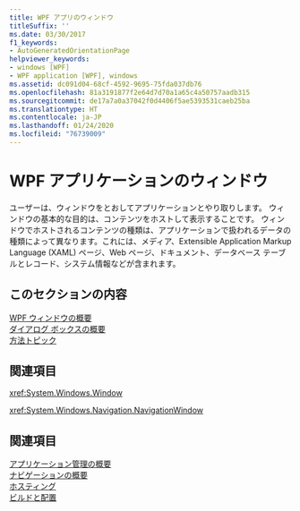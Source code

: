 ```yaml
---
title: WPF アプリのウィンドウ
titleSuffix: ''
ms.date: 03/30/2017
f1_keywords:
- AutoGeneratedOrientationPage
helpviewer_keywords:
- windows [WPF]
- WPF application [WPF], windows
ms.assetid: dc091d04-68cf-4592-9695-75fda037db76
ms.openlocfilehash: 81a3191877f2e64d7d70a1a65c4a50757aadb315
ms.sourcegitcommit: de17a7a0a37042f0d4406f5ae5393531caeb25ba
ms.translationtype: HT
ms.contentlocale: ja-JP
ms.lasthandoff: 01/24/2020
ms.locfileid: "76739009"
---
```

# <a name="windows-in-wpf-applications"></a>WPF アプリケーションのウィンドウ
ユーザーは、ウィンドウをとおしてアプリケーションとやり取りします。 ウィンドウの基本的な目的は、コンテンツをホストして表示することです。 ウィンドウでホストされるコンテンツの種類は、アプリケーションで扱われるデータの種類によって異なります。これには、メディア、Extensible Application Markup Language (XAML) ページ、Web ページ、ドキュメント、データベース テーブルとレコード、システム情報などが含まれます。  
  
## <a name="in-this-section"></a>このセクションの内容  
 [WPF ウィンドウの概要](wpf-windows-overview.md)  
 [ダイアログ ボックスの概要](dialog-boxes-overview.md)  
 [方法トピック](window-management-how-to-topics.md)  
  
## <a name="reference"></a>関連項目  
 <xref:System.Windows.Window>  
  
 <xref:System.Windows.Navigation.NavigationWindow>  
  
## <a name="related-sections"></a>関連項目  
 [アプリケーション管理の概要](application-management-overview.md)  
  [ナビゲーションの概要](navigation-overview.md)  
  [ホスティング](hosting-wpf-applications.md)  
  [ビルドと配置](building-and-deploying-wpf-applications.md)
